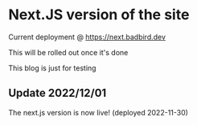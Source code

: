 # Next.JS version of the site
Current deployment @ https://next.badbird.dev

This will be rolled out once it's done

This blog is just for testing

## Update 2022/12/01
The next.js version is now live! (deployed 2022-11-30)
